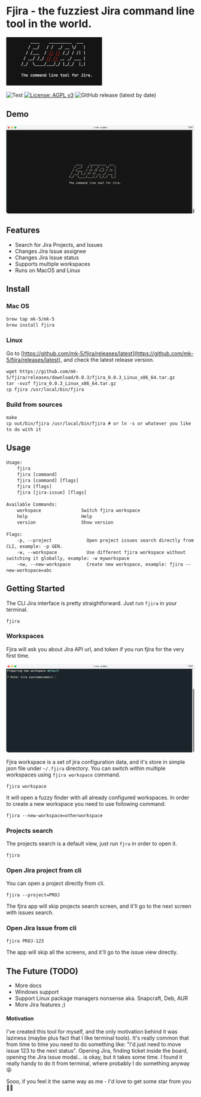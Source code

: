# Fjira - the fuzziest Jira command line tool in the world.

<img src="fjira.png" alt="drawing" width="256"/>

![Test](https://github.com/mk-5/fjira/actions/workflows/tests.yml/badge.svg)
[![License: AGPL v3](https://img.shields.io/badge/License-AGPL%20v3-blue.svg)](https://github.com/mk-5/fjira/blob/master/LICENSE)
![GitHub release (latest by date)](https://img.shields.io/github/v/release/mk-5/fjira)

## Demo

![Fjira Demo](demo.gif)

## Features

- Search for Jira Projects, and Issues
- Changes Jira Issue assignee
- Changes Jira Issue status
- Supports multiple workspaces
- Runs on MacOS and Linux

## Install

### Mac OS

```shell
brew tap mk-5/mk-5
brew install fjira
```

### Linux

Go to [https://github.com/mk-5/fjira/releases/latest](https://github.com/mk-5/fjira/releases/latest), and check the
latest release version.

```shell
wget https://github.com/mk-5/fjira/releases/download/0.0.3/fjira_0.0.3_Linux_x86_64.tar.gz
tar -xvzf fjira_0.0.3_Linux_x86_64.tar.gz
cp fjira /usr/local/bin/fjira
```

### Build from sources

```shell
make
cp out/bin/fjira /usr/local/bin/fjira # or ln -s or whatever you like to do with it
```

## Usage

```text
Usage:
    fjira
    fjira [command]
    fjira [command] [flags]
    fjira [flags]
    fjira [jira-issue] [flags]

Available Commands:
    workspace               Switch fjira workspace
    help               	    Help
    version                 Show version

Flags:
    -p, --project             Open project issues search directly from CLI, example: -p GEN.
    -w, --workspace           Use different fjira workspace without switching it globally, example: -w myworkspace
    -nw, --new-workspace      Create new workspace, example: fjira --new-workspace=abc
```

## Getting Started

The CLI Jira interface is pretty straightforward. Just run `fjira` in your terminal.

```shell
fjira
```

### Workspaces

Fjira will ask you about Jira API url, and token if you run fjira for the very first time.

![Fjira First Run](demo_first_run.gif)

Fjira workspace is a set of jira configuration data, and it's store in simple json file under `~/.fjira` directory.
You can switch within multiple workspaces using `fjira workspace` command.

```shell
fjira workspace
```

It will open a fuzzy finder with all already configured workspaces.
In order to create a new workspace you need to use following command:

```shell
fjira --new-workspace=otherworkspace
```

### Projects search

The projects search is a default view, just run `fjra` in order to open it.

```shell
fjira
```

### Open Jira project from cli

You can open a project directly from cli.

```shell
fjira --project=PROJ
```

The fjira app will skip projects search screen, and it'll go to the next screen with issues search.

### Open Jira Issue from cli

```shell
fjira PROJ-123
```

The app will skip all the screens, and it'll go to the issue view directly.

## The Future (TODO)

- More docs
- Windows support
- Support Linux package managers nonsense aka. Snapcraft, Deb, AUR
- More Jira features ;)

#### Motivation

I've created this tool for myself, and the only motivation behind it was laziness (maybe plus fact that I like terminal
tools).
It's really common that from time to time you need to do something like: "I'd just need to move issue 123 to the next
status".
Opening Jira, finding ticket inside the board, opening the Jira issue modal... is okay, but it takes some time.
I found it really handy to do it from terminal, where probably I do something anyway 😝

Sooo, if you feel it the same way as me - I'd love to get some star from you 🤜🤛
